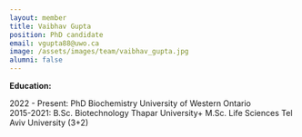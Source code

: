 ```yaml
---
layout: member
title: Vaibhav Gupta
position: PhD candidate
email: vgupta88@uwo.ca
image: /assets/images/team/vaibhav_gupta.jpg
alumni: false
---
```



<p style="text-align: justify;"><strong>Education:</strong></p>
<p>
2022 - Present: PhD Biochemistry University of Western Ontario <br>
2015-2021: B.Sc. Biotechnology Thapar University+ M.Sc. Life Sciences Tel Aviv University (3+2)
</p>